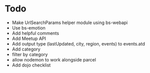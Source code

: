 # Todo

- Make UrlSearchParams helper module using bs-webapi
- Use bs-emotion
- Add helpful comments
- Add Meetup API
- Add output type (lastUpdated, city, region, events) to events.atd
- Add category
- filter by category
- allow nodemon to work alongside parcel
- Add dojo checklist
